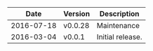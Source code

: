 | Date        | Version | Description |
| ----------- | ------- | ----------- |
| 2016-07-18  | v0.0.28 | Maintenance |
| 2016-03-04  | v0.0.1  | Initial release. |
